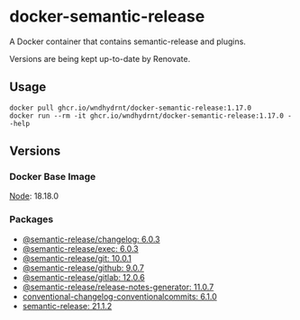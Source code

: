 # docker-semantic-release

A Docker container that contains semantic-release and plugins.

Versions are being kept up-to-date by Renovate.

## Usage

```shell
docker pull ghcr.io/wndhydrnt/docker-semantic-release:1.17.0
docker run --rm -it ghcr.io/wndhydrnt/docker-semantic-release:1.17.0 --help
```

## Versions

### Docker Base Image

[Node](https://hub.docker.com/_/node): 18.18.0

### Packages

- [@semantic-release/changelog: 6.0.3](https://www.npmjs.com/package/@semantic-release/changelog/v/6.0.3)
- [@semantic-release/exec: 6.0.3](https://www.npmjs.com/package/@semantic-release/exec/v/6.0.3)
- [@semantic-release/git: 10.0.1](https://www.npmjs.com/package/@semantic-release/git/v/10.0.1)
- [@semantic-release/github: 9.0.7](https://www.npmjs.com/package/@semantic-release/github/v/9.0.7)
- [@semantic-release/gitlab: 12.0.6](https://www.npmjs.com/package/@semantic-release/gitlab/v/12.0.6)
- [@semantic-release/release-notes-generator: 11.0.7](https://www.npmjs.com/package/@semantic-release/release-notes-generator/v/11.0.7)
- [conventional-changelog-conventionalcommits: 6.1.0](https://www.npmjs.com/package/conventional-changelog-conventionalcommits/v/6.1.0)
- [semantic-release: 21.1.2](https://www.npmjs.com/package/semantic-release/v/21.1.2)
